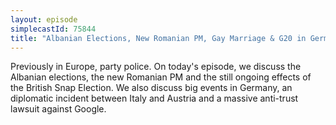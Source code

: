 ```yaml
---
layout: episode
simplecastId: 75844
title: "Albanian Elections, New Romanian PM, Gay Marriage & G20 in Germany, Smartphone-less Juncker & Garbage UK Section"
---
```


Previously in Europe, party police. On today's episode, we discuss the Albanian elections, the new Romanian PM and the still ongoing effects of the British Snap Election. We also discuss big events in Germany, an diplomatic incident between Italy and Austria and a massive anti-trust lawsuit against Google.
